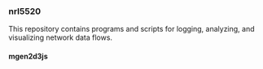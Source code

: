 ### nrl5520

This repository contains programs and scripts for logging, analyzing, and visualizing network data flows.

#### mgen2d3js
